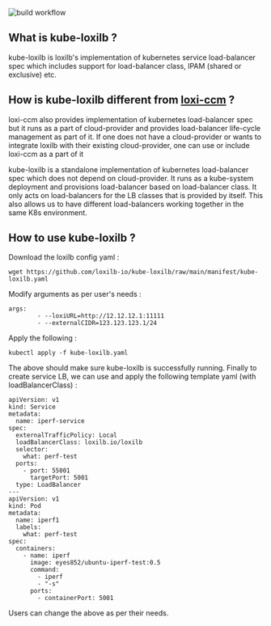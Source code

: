 ![build workflow](https://github.com/loxilb-io/kube-loxilb/actions/workflows/docker-publish.yml/badge.svg)

## What is kube-loxilb ?

kube-loxilb is loxilb's implementation of kubernetes service load-balancer spec which includes support for load-balancer class, IPAM (shared or exclusive) etc.

## How is kube-loxilb different from [loxi-ccm](https://github.com/loxilb-io/loxi-ccm) ?

loxi-ccm also provides implementation of kubernetes load-balancer spec but it runs as a part of cloud-provider and provides load-balancer life-cycle management as part of it. If one does not have a cloud-provider or wants to integrate loxilb with their existing cloud-provider, one can use or include loxi-ccm as a part of it

kube-loxilb is a standalone implementation of kubernetes load-balancer spec which does not depend on cloud-provider. It runs as a kube-system deployment and provisions load-balancer based on load-balancer class. It only acts on load-balancers for the LB classes that is provided by itself. This also allows us to have different load-balancers working together in the same K8s environment.

## How to use kube-loxilb ?

Download the loxilb config yaml :
```
wget https://github.com/loxilb-io/kube-loxilb/raw/main/manifest/kube-loxilb.yaml
```

Modify arguments as per user's needs :
```
args:
        - --loxiURL=http://12.12.12.1:11111
        - --externalCIDR=123.123.123.1/24

```

Apply the following :
```
kubectl apply -f kube-loxilb.yaml
```

The above should make sure kube-loxilb is successfully running. Finally to create service LB, we can use and apply the following template yaml (with loadBalancerClass) :
```
apiVersion: v1
kind: Service
metadata:
  name: iperf-service
spec:
  externalTrafficPolicy: Local
  loadBalancerClass: loxilb.io/loxilb
  selector:
    what: perf-test
  ports:
    - port: 55001
      targetPort: 5001
  type: LoadBalancer
---
apiVersion: v1
kind: Pod
metadata:
  name: iperf1
  labels:
    what: perf-test
spec:
  containers:
    - name: iperf
      image: eyes852/ubuntu-iperf-test:0.5
      command:
        - iperf
        - "-s"
      ports:
        - containerPort: 5001
```
Users can change the above as per their needs.




